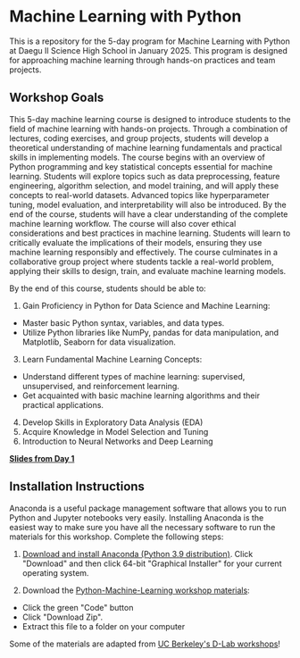 # Machine Learning with Python
This is a repository for the 5-day program for Machine Learning with Python at Daegu Il Science High School in January 2025. This program is designed for approaching machine learning through hands-on practices and team projects. 

## Workshop Goals

This 5-day machine learning course is designed to introduce students to the field of machine learning with hands-on projects. Through a combination of
lectures, coding exercises, and group projects, students will develop a theoretical understanding of machine learning fundamentals and practical skills
in implementing models. The course begins with an overview of Python programming and key statistical concepts essential for machine learning.
Students will explore topics such as data preprocessing, feature engineering, algorithm selection, and model training, and will apply these concepts to
real-world datasets. Advanced topics like hyperparameter tuning, model evaluation, and interpretability will also be introduced. By the end of the
course, students will have a clear understanding of the complete machine learning workflow. The course will also cover ethical considerations and best
practices in machine learning. Students will learn to critically evaluate the implications of their models, ensuring they use machine learning responsibly
and effectively. The course culminates in a collaborative group project where students tackle a real-world problem, applying their skills to design, train,
and evaluate machine learning models.

By the end of this course, students should be able to:
1. Gain Proficiency in Python for Data Science and Machine Learning: <br>
* Master basic Python syntax, variables, and data types.<br>
* Utilize Python libraries like NumPy, pandas for data manipulation, and Matplotlib, Seaborn for data visualization.
3. Learn Fundamental Machine Learning Concepts:<br>
* Understand different types of machine learning: supervised, unsupervised, and reinforcement learning.
* Get acquainted with basic machine learning algorithms and their practical applications.
4. Develop Skills in Exploratory Data Analysis (EDA)
5. Acquire Knowledge in Model Selection and Tuning
6. Introduction to Neural Networks and Deep Learning

  [**Slides from Day 1**](https://docs.google.com/presentation/d/1CeUT-AhdMZn3lDrC_gO4CPhXQpsK4QuPuhGSOYx4Ct0/edit#slide=id.g3226bd9e904_0_138)

## Installation Instructions

Anaconda is a useful package management software that allows you to run Python and Jupyter notebooks very easily. Installing Anaconda is the easiest way to make sure you have all the necessary software to run the materials for this workshop. Complete the following steps:

1. [Download and install Anaconda (Python 3.9 distribution)](https://www.anaconda.com/products/individual). Click "Download" and then click 64-bit "Graphical Installer" for your current operating system.

2. Download the [Python-Machine-Learning workshop materials](https://github.com/leahhrlee/Python_ML_Workshop):

* Click the green "Code" button
* Click "Download Zip".
* Extract this file to a folder on your computer

Some of the materials are adapted from [UC Berkeley's D-Lab workshops](https://github.com/dlab-berkeley/)!

